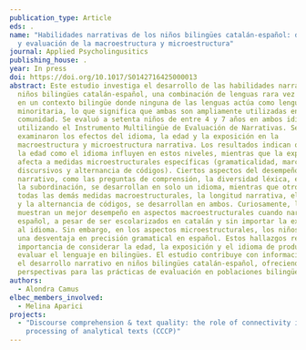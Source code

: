 ```yaml
---
publication_type: Article
eds: .
name: "Habilidades narrativas de los niños bilingües catalán-español: desarrollo
  y evaluación de la macroestructura y microestructura"
journal: Applied Psycholingusitics
publishing_house: .
year: In press
doi: https://doi.org/10.1017/S0142716425000013
abstract: Este estudio investiga el desarrollo de las habilidades narrativas en
  niños bilingües catalán-español, una combinación de lenguas rara vez estudiada
  en un contexto bilingüe donde ninguna de las lenguas actúa como lengua
  minoritaria, lo que significa que ambas son ampliamente utilizadas en la
  comunidad. Se evaluó a setenta niños de entre 4 y 7 años en ambos idiomas
  utilizando el Instrumento Multilingüe de Evaluación de Narrativas. Se
  examinaron los efectos del idioma, la edad y la exposición en la
  macroestructura y microestructura narrativa. Los resultados indican que tanto
  la edad como el idioma influyen en estos niveles, mientras que la exposición
  afecta a medidas microestructurales específicas (gramaticalidad, marcadores
  discursivos y alternancia de códigos). Ciertos aspectos del desempeño
  narrativo, como las preguntas de comprensión, la diversidad léxica, el MLCU y
  la subordinación, se desarrollan en solo un idioma, mientras que otros, como
  todas las demás medidas macroestructurales, la longitud narrativa, el MLCUmax
  y la alternancia de códigos, se desarrollan en ambos. Curiosamente, los niños
  muestran un mejor desempeño en aspectos macroestructurales cuando narran en
  español, a pesar de ser escolarizados en catalán y sin importar la exposición
  al idioma. Sin embargo, en los aspectos microestructurales, los niños muestran
  una desventaja en precisión gramatical en español. Estos hallazgos resaltan la
  importancia de considerar la edad, la exposición y el idioma de producción al
  evaluar el lenguaje en bilingües. El estudio contribuye con información sobre
  el desarrollo narrativo en niños bilingües catalán-español, ofreciendo
  perspectivas para las prácticas de evaluación en poblaciones bilingües.
authors:
  - Alondra Camus
elbec_members_involved:
  - Melina Aparici
projects:
  - "Discourse comprehension & text quality: the role of connectivity in the
    processing of analytical texts (CCCP)"
---
```

